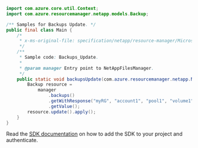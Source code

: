 ```java
import com.azure.core.util.Context;
import com.azure.resourcemanager.netapp.models.Backup;

/** Samples for Backups Update. */
public final class Main {
    /*
     * x-ms-original-file: specification/netapp/resource-manager/Microsoft.NetApp/stable/2021-08-01/examples/Backups_Update.json
     */
    /**
     * Sample code: Backups_Update.
     *
     * @param manager Entry point to NetAppFilesManager.
     */
    public static void backupsUpdate(com.azure.resourcemanager.netapp.NetAppFilesManager manager) {
        Backup resource =
            manager
                .backups()
                .getWithResponse("myRG", "account1", "pool1", "volume1", "backup1", Context.NONE)
                .getValue();
        resource.update().apply();
    }
}
```

Read the [SDK documentation](https://github.com/Azure/azure-sdk-for-java/blob/azure-resourcemanager-netapp_1.0.0-beta.7/sdk/netapp/azure-resourcemanager-netapp/README.md) on how to add the SDK to your project and authenticate.
